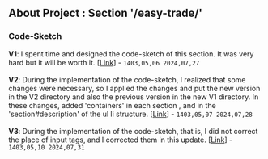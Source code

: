 ## About Project : Section '/easy-trade/'

### Code-Sketch
**V1**: I spent time and designed the code-sketch of this section. It was very hard but it will be worth it. [[Link](https://github.com/amirhossein-github/teacher-khateri/tree/main/side-projects/sampleSite/hamtapay.net/easy-trade/docs/code-sketch/v1/easy-trade.png)] - `1403,05,06 2024,07,27`<br><br>
**V2**: During the implementation of the code-sketch, I realized that some changes were necessary, so I applied the changes and put the new version in the V2 directory and also the previous version in the new V1 directory. In these changes, added 'containers' in each section , and in the 'section#description' of the ul li structure. [[Link](https://github.com/amirhossein-github/teacher-khateri/tree/main/side-projects/sampleSite/hamtapay.net/easy-trade/docs/code-sketch/v2/easy-trade.png)] - `1403,05,07 2024,07,28`<br><br>
**V3**: During the implementation of the code-sketch, that is, I did not correct the place of input tags, and I corrected them in this update.  [[Link](https://github.com/amirhossein-github/teacher-khateri/tree/main/side-projects/sampleSite/hamtapay.net/easy-trade/docs/code-sketch/v3/easy-trade.png)] - `1403,05,10 2024,07,31`<br><br>